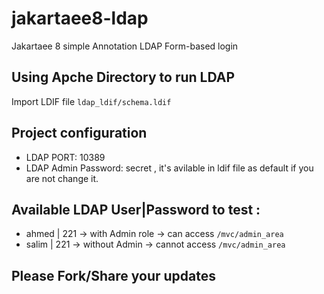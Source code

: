 # jakartaee8-ldap
Jakartaee 8 simple Annotation LDAP Form-based login

## Using Apche Directory to run LDAP 
Import LDIF file `ldap_ldif/schema.ldif`

## Project configuration 
* LDAP PORT: 10389
* LDAP Admin Password: secret , it's avilable in ldif file as default if you are not change it.

## Available LDAP User|Password to test : 
* ahmed  | 221 -> with Admin role -> can access  `/mvc/admin_area`
* salim | 221 -> without Admin -> cannot access `/mvc/admin_area`

## Please Fork/Share your updates

